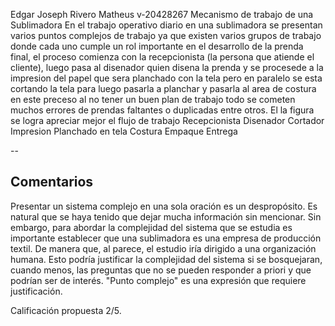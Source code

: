 Edgar Joseph Rivero Matheus v-20428267
Mecanismo de trabajo de una Sublimadora
En el trabajo operativo diario en una sublimadora se presentan varios puntos
complejos de trabajo ya que existen varios grupos de trabajo donde cada uno cumple
un rol importante en el desarrollo de la prenda final, el proceso comienza con la
recepcionista (la persona que atiende el cliente), luego pasa al disenador quien
disena la prenda y se procesede a la impresion del papel que sera planchado con la
tela pero en paralelo se esta cortando la tela para luego pasarla a planchar y pasarla
al area de costura en este preceso al no tener un buen plan de trabajo todo se
cometen muchos errores de prendas faltantes o duplicadas entre otros.
El la figura se logra apreciar mejor el flujo de trabajo
Recepcionista
Disenador
Cortador
Impresion
Planchado en tela
Costura
Empaque
Entrega

--

## Comentarios

Presentar un sistema complejo en una sola oración es un despropósito. Es natural que se haya tenido que dejar mucha información sin mencionar. Sin embargo, para abordar la complejidad del sistema que se estudia es importante establecer que una sublimadora es una empresa de producción textil. De manera que, al parece, el estudio iría dirigido a una organización humana. Esto podría justificar la complejidad del sistema si se bosquejaran, cuando menos, las preguntas que no se pueden responder a priori y que podrían ser de interés. "Punto complejo" es una expresión que requiere justificación.


Calificación propuesta 2/5. 
